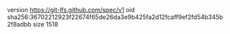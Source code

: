 version https://git-lfs.github.com/spec/v1
oid sha256:36702212923f22674f65de26da3e9b425fa2d12fcaff9ef2fd54b345b2f8adbb
size 1518
